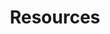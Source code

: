 ---
financial_year: 2018-19
slug: resources
layout: resources
years:
- [2015-16, /2015-16/resources, link]
- [2016-17, /2016-17/resources, link]
- [2017-18, /2017-18/resources, link]
- [2018-19, /2018-19/resources, active]
active: learning-centre
title: Resources
nested: false
---
